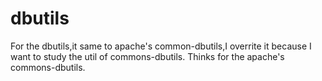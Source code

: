 # dbutils
For the dbutils,it same to apache's common-dbutils,I overrite it because I want to study the util of commons-dbutils.
Thinks for the apache's commons-dbutils.
